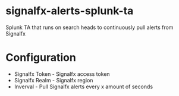 # signalfx-alerts-splunk-ta
Splunk TA that runs on search heads to continuously pull alerts from Signalfx

# Configuration
* Signalfx Token - Signalfx access token
* Signalfx Realm - Signalfx region
* Inverval - Pull Signalfx alerts every x amount of seconds
